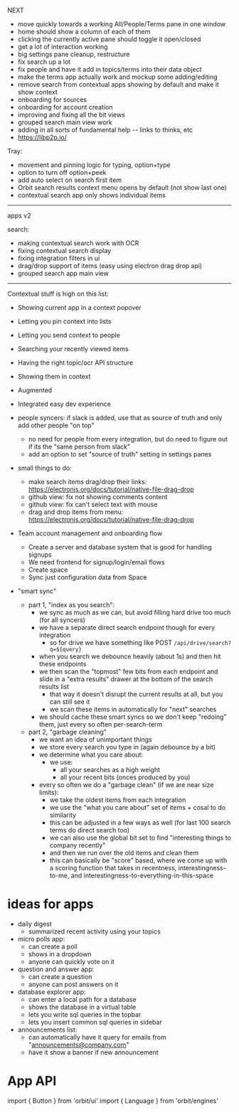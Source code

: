 NEXT

- move quickly towards a working All/People/Terms pane in one window
- home should show a column of each of them
- clicking the currently active pane should toggle it open/closed
- get a lot of interaction working
- big settings pane cleanup, restructure
- fix search up a lot
- fix people and have it add in topics/terms into their data object
- make the terms app actually work and mockup some adding/editing
- remove search from contextual apps showing by default and make it show context
- onboarding for sources
- onboarding for account creation
- improving and fixing all the bit views
- grouped search main view work
- adding in all sorts of fundamental help -- links to thinks, etc
- https://libp2p.io/

Tray:

- movement and pinning logic for typing, option+type
- option to turn off option+peek
- add auto select on search first item
- Orbit search results context menu opens by default (not show last one)
- contextual search app only shows individual items

---

apps v2

search:

- making contextual search work with OCR
- fixing contextual search display
- fixing integration filters in ui
- drag/drop support of items (easy using electron drag drop api)
- grouped search app main view

---

Contextual stuff is high on this list:

- Showing current app in a context popover
- Letting you pin context into lists
- Letting you send context to people
- Searching your recently viewed items

- Having the right topic/ocr API structure
- Showing them in context
- Augmented
- Integrated easy dev experience

- people syncers: if slack is added, use that as source of truth and only add other people "on top"

  - no need for people from every integration, but do need to figure out if its the "same person from slack"
  - add an option to set "source of truth" setting in settings panes

- small things to do:

  - make search items drag/drop their links: https://electronjs.org/docs/tutorial/native-file-drag-drop
  - github view: fix not showing comments content
  - github view: fix can't select text with mouse
  - drag and drop items from menu: https://electronjs.org/docs/tutorial/native-file-drag-drop

- Team account management and onboarding flow

  - Create a server and database system that is good for handling signups
  - We need frontend for signup/login/email flows
  - Create space
  - Sync just configuration data from Space

* "smart sync"

  - part 1, "index as you search":
    - we sync as much as we can, but avoid filling hard drive too much (for all syncers)
    - we have a separate direct search endpoint though for every integration
      - so for drive we have something like POST `/api/drive/search?q=${query}`
    - when you search we debounce heavily (about 1s) and then hit these endpoints
    - we then scan the "topmost" few bits from each endpoint and slide in a "extra results" drawer at the bottom of the search results list
      - that way it doesn't disrupt the current results at all, but you can still see it
      - we scan these items in automatically for "next" searches
    - we should cache these smart syncs so we don't keep "redoing" them, just every so often per-search-term
  - part 2, "garbage cleaning"
    - we want an idea of unimportant things
    - we store every search you type in (again debounce by a bit)
    - we determine what you care about:
      - we use:
        - all your searches as a high weight
        - all your recent bits (onces produced by you)
    - every so often we do a "garbage clean" (if we are near size limits):
      - we take the oldest items from each integration
      - we use the "what you care about" set of items + cosal to do similarity
      - this can be adjusted in a few ways as well (for last 100 search terms do direct search too)
      - we can also use the global bit set to find "interesting things to company recently"
      - and then we run over the old items and clean them
      - this can basically be "score" based, where we come up with a scoring function that takes in recentness, interestingness-to-me, and interestingness-to-everything-in-this-space

# ideas for apps

- daily digest
  - summarized recent activity using your topics
- micro polls app:
  - can create a poll
  - shows in a dropdown
  - anyone can quickly vote on it
- question and answer app:
  - can create a question
  - anyone can post answers on it
- database explorer app:
  - can enter a local path for a database
  - shows the database in a virtual table
  - lets you write sql queries in the topbar
  - lets you insert common sql queries in sidebar
- announcements list:
  - can automatically have it query for emails from "announcements@company.com"
  - have it show a banner if new announcement

# App API

import { Button } from 'orbit/ui'
import { Language } from 'orbit/engines'
